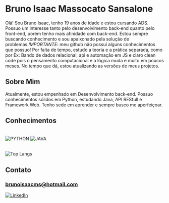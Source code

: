 # Bruno Isaac Massocato Sansalone
Olá! Sou Bruno Isaac, tenho 19 anos de idade e estou cursando ADS. Possuo um interesse tanto pelo desenvolvimento back-end quanto pelo front-end, porém tenho mais afinidade com back-end. Estou sempre buscando conhecimento e sou apaixonado pela solução de problemas.*IMPORTANTE*: meu github não possuí alguns conhecimentos que possuo! Por falta de tempo, estudo a teoria e a prática separada, como por Ex: Bando de dados relacional, api e automação em JS e claro clean code pois o pensamento computacional e a lógica muda e muito em poucos meses. No tempo que dá, estou atualizando as versões de meus projetos.

## Sobre Mim
Atualmente, estou empenhado em Desenvolvimento back-end. Possuo conhecimentos sólidos em Python, estudando Java, API RESfull e Framework Web. Tenho sede em aprender e sempre busco me aperfeiçoar.
## Conhecimentos
<div style="display: inline_block"><br/>
    <img align="center" alt="PYTHON" src="https://img.shields.io/badge/PYTHON-407EB0?style=for-the-badge&logo=python&logoColor=white">
    <img align="center" alt="JAVA" src="https://img.shields.io/badge/java-A42D00?style=for-the-badge&logo=oracle&logoColor=white">
    <br/>
</div>
<br/>


![Top Langs](https://github-readme-stats.vercel.app/api/top-langs/?username=BrunoIsaac41&layout=compact)

## Contato


### brunoisaacms@hotmail.com


[![LinkedIn](https://img.shields.io/badge/LinkedIn-0077B5?style=for-the-badge&logo=linkedin&logoColor=white)](https://www.linkedin.com/in/bruno-isaac-m-sansalone-37530827b/)

